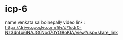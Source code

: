 # icp-6
name venkata sai boinepally 
video link : https://drive.google.com/file/d/1udr0-Nz34nLxi6NAJG0Nod70YOl8oKIA/view?usp=share_link
